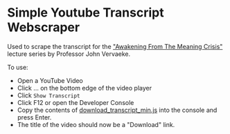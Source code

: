 # Simple Youtube Transcript Webscraper

Used to scrape the transcript for the ["Awakening From The Meaning Crisis"](https://www.youtube.com/playlist?list=PLND1JCRq8Vuh3f0P5qjrSdb5eC1ZfZwWJ) lecture series by Professor John Vervaeke.

To use:
- Open a YouTube Video
- Click ... on the bottom edge of the video player
- Click `Show Transcript`
- Click F12 or open the Developer Console
- Copy the contents of [download_transcript_min.js](https://github.com/nkhi/buddhism-cogsci-transcript/blob/download_transcript_min.js) into the console and press Enter.
- The title of the video should now be a "Download" link.


